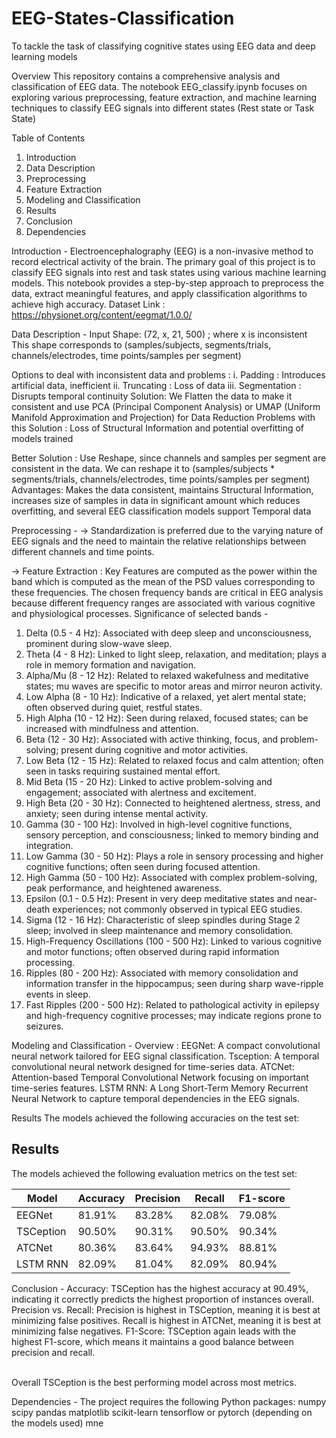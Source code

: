 # EEG-States-Classification
 To tackle the task of classifying cognitive states using EEG data and deep learning models


Overview
This repository contains a comprehensive analysis and classification of EEG data. The notebook EEG_classify.ipynb focuses on exploring various preprocessing, feature extraction, and machine learning techniques to classify EEG signals into different states (Rest state or Task State)


Table of Contents
1. Introduction
2. Data Description
3. Preprocessing
4. Feature Extraction
5. Modeling and Classification
6. Results
7. Conclusion
8. Dependencies


Introduction -
Electroencephalography (EEG) is a non-invasive method to record electrical activity of the brain. The primary goal of this project is to classify EEG signals into rest and task states using various machine learning models. This notebook provides a step-by-step approach to preprocess the data, extract meaningful features, and apply classification algorithms to achieve high accuracy.
Dataset Link : https://physionet.org/content/eegmat/1.0.0/

Data Description -
Input Shape: (72, x, 21, 500) ; where x is inconsistent
This shape corresponds to (samples/subjects, segments/trials, channels/electrodes, time points/samples per segment)

Options to deal with inconsistent data and problems :
i.   Padding : Introduces artificial data, inefficient
ii.  Truncating : Loss of data
iii. Segmentation : Disrupts temporal continuity
Solution: We Flatten the data to make it consistent and use PCA (Principal Component Analysis) or UMAP (Uniform Manifold Approximation and Projection) for Data Reduction 
Problems with this Solution : Loss of Structural Information and potential overfitting of models trained

Better Solution : Use Reshape, since channels and samples per segment are consistent in the data.
We can reshape it to (samples/subjects * segments/trials, channels/electrodes, time points/samples per segment)
Advantages: Makes the data consistent, maintains Structural Information, increases size of samples in data in significant amount which reduces overfitting, and several EEG classification models support Temporal data


Preprocessing -
-> Standardization is preferred due to the varying nature of EEG signals and the need to maintain the relative relationships between different channels and time points.

-> Feature Extraction : Key Features are computed as the power within the band which is computed as the mean of the PSD values corresponding to these frequencies. The chosen frequency bands are critical in EEG analysis because different frequency ranges are associated with various cognitive and physiological processes.
Significance of selected bands -
1. Delta (0.5 - 4 Hz): Associated with deep sleep and unconsciousness, prominent during slow-wave sleep.
2. Theta (4 - 8 Hz): Linked to light sleep, relaxation, and meditation; plays a role in memory formation and navigation.
3. Alpha/Mu (8 - 12 Hz): Related to relaxed wakefulness and meditative states; mu waves are specific to motor areas and mirror neuron activity.
4. Low Alpha (8 - 10 Hz): Indicative of a relaxed, yet alert mental state; often observed during quiet, restful states.
5. High Alpha (10 - 12 Hz): Seen during relaxed, focused states; can be increased with mindfulness and attention.
6. Beta (12 - 30 Hz): Associated with active thinking, focus, and problem-solving; present during cognitive and motor activities.
7. Low Beta (12 - 15 Hz): Related to relaxed focus and calm attention; often seen in tasks requiring sustained mental effort.
8. Mid Beta (15 - 20 Hz): Linked to active problem-solving and engagement; associated with alertness and excitement.
9. High Beta (20 - 30 Hz): Connected to heightened alertness, stress, and anxiety; seen during intense mental activity.
10. Gamma (30 - 100 Hz): Involved in high-level cognitive functions, sensory perception, and consciousness; linked to memory binding and integration.
11. Low Gamma (30 - 50 Hz): Plays a role in sensory processing and higher cognitive functions; often seen during focused attention.
12. High Gamma (50 - 100 Hz): Associated with complex problem-solving, peak performance, and heightened awareness.
13. Epsilon (0.1 - 0.5 Hz): Present in very deep meditative states and near-death experiences; not commonly observed in typical EEG studies.
14. Sigma (12 - 16 Hz): Characteristic of sleep spindles during Stage 2 sleep; involved in sleep maintenance and memory consolidation.
15. High-Frequency Oscillations (100 - 500 Hz): Linked to various cognitive and motor functions; often observed during rapid information processing.
16. Ripples (80 - 200 Hz): Associated with memory consolidation and information transfer in the hippocampus; seen during sharp wave-ripple events in sleep.
17. Fast Ripples (200 - 500 Hz): Related to pathological activity in epilepsy and high-frequency cognitive processes; may indicate regions prone to seizures.


Modeling and Classification -
Overview :
EEGNet: A compact convolutional neural network tailored for EEG signal classification.
Tsception: A temporal convolutional neural network designed for time-series data.
ATCNet: Attention-based Temporal Convolutional Network focusing on important time-series features.
LSTM RNN: A Long Short-Term Memory Recurrent Neural Network to capture temporal dependencies in the EEG signals.


Results
The models achieved the following accuracies on the test set:
## Results

The models achieved the following evaluation metrics on the test set:

| Model      | Accuracy | Precision | Recall  | F1-score |
|------------|----------|-----------|---------|----------|
| EEGNet     | 81.91%   | 83.28%    | 82.08%  | 79.08%   |
| TSCeption  | 90.50%   | 90.31%    | 90.50%  | 90.34%   |
| ATCNet     | 80.36%   | 83.64%    | 94.93%  | 88.81%   |
| LSTM RNN   | 82.09%   | 81.04%    | 82.09%  | 80.94%   |


Conclusion -
Accuracy: TSCeption has the highest accuracy at 90.49%, indicating it correctly predicts the highest proportion of instances overall.
Precision vs. Recall:
  Precision is highest in TSCeption, meaning it is best at minimizing false positives.
  Recall is highest in ATCNet, meaning it is best at minimizing false negatives.
F1-Score: TSCeption again leads with the highest F1-score, which means it maintains a good balance between precision and recall.<br><br>

Overall TSCeption is the best performing model across most metrics.


Dependencies -
The project requires the following Python packages:
numpy
scipy
pandas
matplotlib
scikit-learn
tensorflow or pytorch (depending on the models used)
mne

